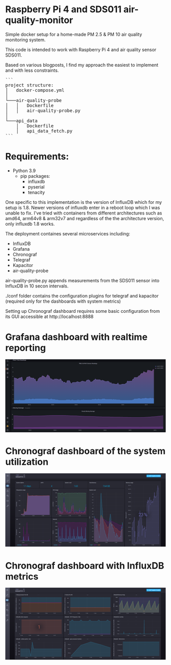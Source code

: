 # Raspberry Pi 4 and SDS011 air-quality-monitor

Simple docker setup for a home-made PM 2.5 & PM 10 air quality monitoring system. 

This code is intended to work with Raspberry Pi 4 and air quality sensor SDS011. 

Based on various blogposts, I find my approach the easiest to implement and with less constraints.

<pre>
```
project structure:
│   docker-compose.yml
│
└───air-quality-probe
│   │   Dockerfile
│   │   air-quality-probe.py
│
└───api_data
    │   Dockerfile
    │   api_data_fetch.py
```
</pre>

# Requirements: 
  - Python 3.9 
    - pip packages: 
      - influxdb 
      - pyserial
      - tenacity

One specific to this implementation is the version of InfluxDB which for my setup is 1.8. Newer versions of influxdb enter in a reboot loop which I was unable to fix.  I've tried with containers from different architectures such as amd64, arm64v8 & arm32v7 and regardless of the the architecture version, only influxdb 1.8 works.

The deployment containes several microservices including: 
  - InfluxDB
  - Grafana
  - Chronograf
  - Telegraf
  - Kapacitor
  - air-quality-probe

air-quality-probe.py appends measurements from the SDS011 sensor into InfluxDB in 10 secon intervals.

./conf folder contains the configuration plugins for telegraf and kapacitor (required only for the dashboards with system metrics)

Setting up Chronograf dashboard requires some basic configuration from its GUI accessible at http://localhost:8888

# Grafana dashboard with realtime reporting
![Image description](./img/grafana.png)

# Chronograf dashboard of the system utilization
![Image description](./img/chronograf.png)

# Chronograf dashboard with InfluxDB metrics
![Image description](./img/influxdb.png)
